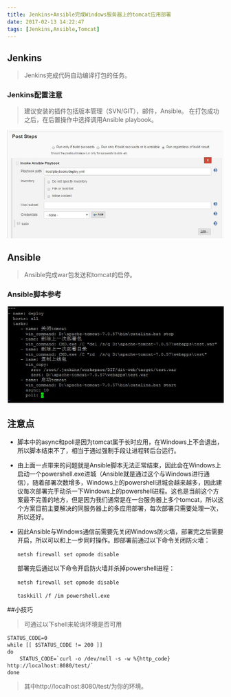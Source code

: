 ```yaml
---
title: Jenkins+Ansible完成Windows服务器上的tomcat应用部署
date: 2017-02-13 14:22:47
tags: [Jenkins,Ansible,Tomcat]
---
```


## Jenkins

>Jenkins完成代码自动编译打包的任务。

### Jenkins配置注意

>建议安装的插件包括版本管理（SVN/GIT），邮件，Ansible。
>在打包成功之后，在后置操作中选择调用Ansible playbook。

![](https://raw.githubusercontent.com/AngryTester/blog/master/ansible.jpg)

## Ansible

>Ansible完成war包发送和tomcat的启停。

### Ansible脚本参考

![](https://raw.githubusercontent.com/AngryTester/blog/master/d.jpg)

## 注意点

- 脚本中的async和poll是因为tomcat属于长时应用，在Windows上不会退出，所以脚本结束不了，相当于通过强制手段让进程转后台运行。

- 由上面一点带来的问题就是Ansible脚本无法正常结束，因此会在Windows上启动一个powershell.exe进城（Ansible就是通过这个与Windows进行通信），随着部署次数增多，Windows上的powershell进城会越来越多，因此建议每次部署完手动杀一下Windows上的powershell进程。这也是当前这个方案最不完善的地方，但是因为我们通常是在一台服务器上多个tomcat，所以这个方案目前主要解决的同服务器上的多应用部署，每次部署只需要处理一次，所以还好。

- 因此Ansible与Windows通信前需要先关闭Windows防火墙，部署完之后需要开启，所以可以和上一步同时操作。即部署前通过以下命令关闭防火墙：

	`netsh firewall set opmode disable`

	部署完后通过以下命令开启防火墙并杀掉powershell进程：

	`netsh firewall set opmode disable`

	`taskkill /f /im powershell.exe`


##小技巧

>可通过以下shell来轮询环境是否可用

```
STATUS_CODE=0
while [[ $STATUS_CODE != 200 ]]
do
    STATUS_CODE=`curl -o /dev/null -s -w %{http_code} http://localhost:8080/test/`
done
```

>其中http://localhost:8080/test/为你的环境。








